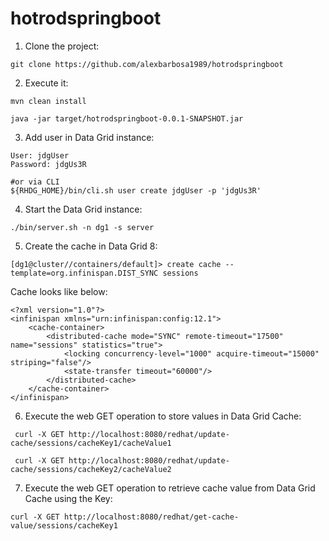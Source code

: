 # hotrodspringboot

1. Clone the project:
~~~
git clone https://github.com/alexbarbosa1989/hotrodspringboot
~~~

2. Execute it:

~~~
mvn clean install
~~~
~~~
java -jar target/hotrodspringboot-0.0.1-SNAPSHOT.jar
~~~

3. Add user in Data Grid instance:

~~~
User: jdgUser
Password: jdgUs3R

#or via CLI
${RHDG_HOME}/bin/cli.sh user create jdgUser -p 'jdgUs3R'
~~~

4. Start the Data Grid instance:

~~~
./bin/server.sh -n dg1 -s server 
~~~

5. Create the cache in Data Grid 8:

~~~
[dg1@cluster//containers/default]> create cache --template=org.infinispan.DIST_SYNC sessions
~~~

Cache looks like below:
~~~
<?xml version="1.0"?>
<infinispan xmlns="urn:infinispan:config:12.1">
    <cache-container>
        <distributed-cache mode="SYNC" remote-timeout="17500" name="sessions" statistics="true">
            <locking concurrency-level="1000" acquire-timeout="15000" striping="false"/>
            <state-transfer timeout="60000"/>
        </distributed-cache>
    </cache-container>
</infinispan>
~~~

6. Execute the web GET operation to store values in Data Grid Cache:

~~~
 curl -X GET http://localhost:8080/redhat/update-cache/sessions/cacheKey1/cacheValue1
~~~

~~~
 curl -X GET http://localhost:8080/redhat/update-cache/sessions/cacheKey2/cacheValue2
~~~

7. Execute the web GET operation to retrieve cache value from Data Grid Cache using the Key:

~~~
curl -X GET http://localhost:8080/redhat/get-cache-value/sessions/cacheKey1

~~~
